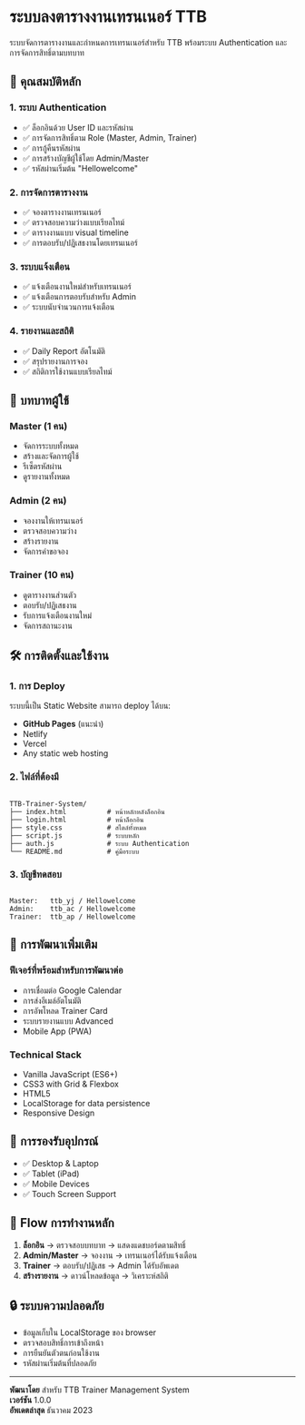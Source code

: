# ระบบลงตารางงานเทรนเนอร์ TTB

ระบบจัดการตารางงานและกำหนดการเทรนเนอร์สำหรับ TTB พร้อมระบบ Authentication และการจัดการสิทธิ์ตามบทบาท

## 🚀 คุณสมบัติหลัก

### 1. ระบบ Authentication
- ✅ ล็อกอินด้วย User ID และรหัสผ่าน
- ✅ การจัดการสิทธิ์ตาม Role (Master, Admin, Trainer)
- ✅ การกู้คืนรหัสผ่าน
- ✅ การสร้างบัญชีผู้ใช้โดย Admin/Master
- ✅ รหัสผ่านเริ่มต้น "Hellowelcome"

### 2. การจัดการตารางงาน
- ✅ จองตารางงานเทรนเนอร์
- ✅ ตรวจสอบความว่างแบบเรียลไทม์
- ✅ ตารางงานแบบ visual timeline
- ✅ การตอบรับ/ปฏิเสธงานโดยเทรนเนอร์

### 3. ระบบแจ้งเตือน
- ✅ แจ้งเตือนงานใหม่สำหรับเทรนเนอร์
- ✅ แจ้งเตือนการตอบรับสำหรับ Admin
- ✅ ระบบนับจำนวนการแจ้งเตือน

### 4. รายงานและสถิติ
- ✅ Daily Report อัตโนมัติ
- ✅ สรุปรายงานการจอง
- ✅ สถิติการใช้งานแบบเรียลไทม์

## 👥 บทบาทผู้ใช้

### Master (1 คน)
- จัดการระบบทั้งหมด
- สร้างและจัดการผู้ใช้
- รีเซ็ตรหัสผ่าน
- ดูรายงานทั้งหมด

### Admin (2 คน)
- จองงานให้เทรนเนอร์
- ตรวจสอบความว่าง
- สร้างรายงาน
- จัดการคำขอจอง

### Trainer (10 คน)
- ดูตารางงานส่วนตัว
- ตอบรับ/ปฏิเสธงาน
- รับการแจ้งเตือนงานใหม่
- จัดการสถานะงาน

## 🛠️ การติดตั้งและใช้งาน

### 1. การ Deploy
ระบบนี้เป็น Static Website สามารถ deploy ได้บน:
- **GitHub Pages** (แนะนำ)
- Netlify
- Vercel
- Any static web hosting

### 2. ไฟล์ที่ต้องมี
```

TTB-Trainer-System/
├── index.html          # หน้าหลักหลังล็อกอิน
├── login.html          # หน้าล็อกอิน
├── style.css           # สไตล์ทั้งหมด
├── script.js           # ระบบหลัก
├── auth.js             # ระบบ Authentication
└── README.md           # คู่มือระบบ

```

### 3. บัญชีทดสอบ
```

Master:   ttb_yj / Hellowelcome
Admin:    ttb_ac / Hellowelcome
Trainer:  ttb_ap / Hellowelcome

```

## 🔧 การพัฒนาเพิ่มเติม

### ฟีเจอร์ที่พร้อมสำหรับการพัฒนาต่อ
- การเชื่อมต่อ Google Calendar
- การส่งอีเมล์อัตโนมัติ
- การอัพโหลด Trainer Card
- ระบบรายงานแบบ Advanced
- Mobile App (PWA)

### Technical Stack
- Vanilla JavaScript (ES6+)
- CSS3 with Grid & Flexbox
- HTML5
- LocalStorage for data persistence
- Responsive Design

## 📱 การรองรับอุปกรณ์
- ✅ Desktop & Laptop
- ✅ Tablet (iPad)
- ✅ Mobile Devices
- ✅ Touch Screen Support

## 🎯 Flow การทำงานหลัก

1. **ล็อกอิน** → ตรวจสอบบทบาท → แสดงแดชบอร์ดตามสิทธิ์
2. **Admin/Master** → จองงาน → เทรนเนอร์ได้รับแจ้งเตือน
3. **Trainer** → ตอบรับ/ปฏิเสธ → Admin ได้รับอัพเดต
4. **สร้างรายงาน** → ดาวน์โหลดข้อมูล → วิเคราะห์สถิติ

## 🔒 ระบบความปลอดภัย
- ข้อมูลเก็บใน LocalStorage ของ browser
- ตรวจสอบสิทธิ์การเข้าถึงหน้า
- การยืนยันตัวตนก่อนใช้งาน
- รหัสผ่านเริ่มต้นที่ปลอดภัย

---

**พัฒนาโดย** สำหรับ TTB Trainer Management System  
**เวอร์ชัน** 1.0.0  
**อัพเดตล่าสุด** ธันวาคม 2023
```
